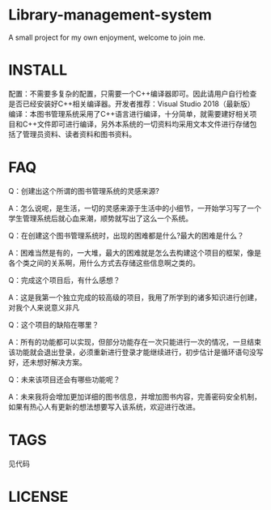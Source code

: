 # Library-management-system
A small project for my own enjoyment, welcome to join me.
# INSTALL
配置：不需要多复杂的配置，只需要一个C++编译器即可。因此请用户自行检查是否已经安装好C++相关编译器。开发者推荐：Visual Studio 2018（最新版）
编译：本图书管理系统采用了C++语言进行编译，十分简单，就需要建好相关项目和C++文件即可进行编译，另外本系统的一切资料均采用文本文件进行存储包括了管理员资料、读者资料和图书资料。
# FAQ
Q：创建出这个所谓的图书管理系统的灵感来源?

A：怎么说呢，是生活，一切的灵感来源于生活中的小细节，一开始学习写了一个学生管理系统后就心血来潮，顺势就写出了这么一个系统。

Q：在创建这个图书管理系统时，出现的困难都是什么?最大的困难是什么？

A：困难当然是有的，一大堆，最大的困难就是怎么去构建这个项目的框架，像是各个类之间的关系啊，用什么方式去存储这些信息啊之类的。

Q：完成这个项目后，有什么感想？

A：这是我第一个独立完成的较高级的项目，我用了所学到的诸多知识进行创建，对我个人来说意义非凡

Q：这个项目的缺陷在哪里？

A：所有的功能都可以实现，但部分功能存在一次只能进行一次的情况，一旦结束该功能就会退出登录，必须重新进行登录才能继续进行，初步估计是循环语句没写好，还未想好解决方案。

Q：未来该项目还会有哪些功能呢？

A：未来我将会增加更加详细的图书信息，并增加图书内容，完善密码安全机制，如果有热心人有更新的想法想要写入该系统，欢迎进行改进。
# TAGS
见代码
# LICENSE
